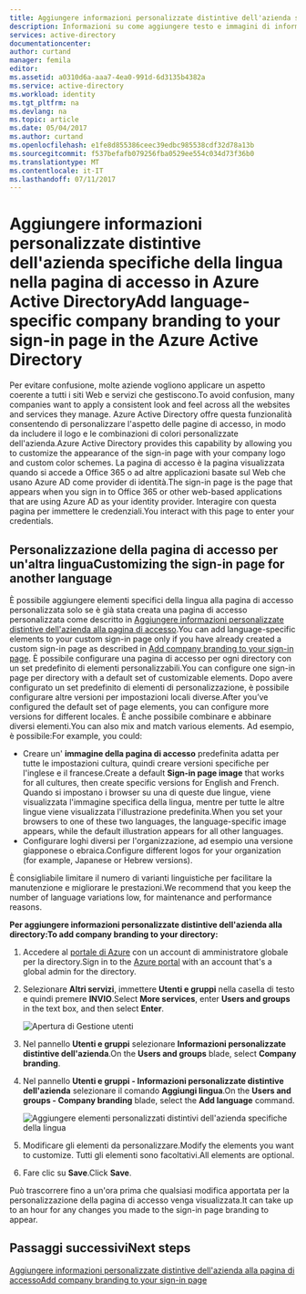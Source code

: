 ```yaml
---
title: Aggiungere informazioni personalizzate distintive dell'azienda specifiche della lingua nella pagina di accesso in Azure Active Directory | Microsoft Docs
description: Informazioni su come aggiungere testo e immagini di informazioni personalizzate sull'azienda alla pagina di accesso Azure
services: active-directory
documentationcenter: 
author: curtand
manager: femila
editor: 
ms.assetid: a0310d6a-aaa7-4ea0-991d-6d3135b4382a
ms.service: active-directory
ms.workload: identity
ms.tgt_pltfrm: na
ms.devlang: na
ms.topic: article
ms.date: 05/04/2017
ms.author: curtand
ms.openlocfilehash: e1fe8d855386ceec39edbc985538cdf32d78a13b
ms.sourcegitcommit: f537befafb079256fba0529ee554c034d73f36b0
ms.translationtype: MT
ms.contentlocale: it-IT
ms.lasthandoff: 07/11/2017
---
```

# <a name="add-language-specific-company-branding-to-your-sign-in-page-in-the-azure-active-directory"></a><span data-ttu-id="c3e3a-103">Aggiungere informazioni personalizzate distintive dell'azienda specifiche della lingua nella pagina di accesso in Azure Active Directory</span><span class="sxs-lookup"><span data-stu-id="c3e3a-103">Add language-specific company branding to your sign-in page in the Azure Active Directory</span></span>
<span data-ttu-id="c3e3a-104">Per evitare confusione, molte aziende vogliono applicare un aspetto coerente a tutti i siti Web e servizi che gestiscono.</span><span class="sxs-lookup"><span data-stu-id="c3e3a-104">To avoid confusion, many companies want to apply a consistent look and feel across all the websites and services they manage.</span></span> <span data-ttu-id="c3e3a-105">Azure Active Directory offre questa funzionalità consentendo di personalizzare l'aspetto delle pagine di accesso, in modo da includere il logo e le combinazioni di colori personalizzate dell'azienda.</span><span class="sxs-lookup"><span data-stu-id="c3e3a-105">Azure Active Directory provides this capability by allowing you to customize the appearance of the sign-in page with your company logo and custom color schemes.</span></span> <span data-ttu-id="c3e3a-106">La pagina di accesso è la pagina visualizzata quando si accede a Office 365 o ad altre applicazioni basate sul Web che usano Azure AD come provider di identità.</span><span class="sxs-lookup"><span data-stu-id="c3e3a-106">The sign-in page is the page that appears when you sign in to Office 365 or other web-based applications that are using Azure AD as your identity provider.</span></span> <span data-ttu-id="c3e3a-107">Interagire con questa pagina per immettere le credenziali.</span><span class="sxs-lookup"><span data-stu-id="c3e3a-107">You interact with this page to enter your credentials.</span></span>

## <a name="customizing-the-sign-in-page-for-another-language"></a><span data-ttu-id="c3e3a-108">Personalizzazione della pagina di accesso per un'altra lingua</span><span class="sxs-lookup"><span data-stu-id="c3e3a-108">Customizing the sign-in page for another language</span></span>
<span data-ttu-id="c3e3a-109">È possibile aggiungere elementi specifici della lingua alla pagina di accesso personalizzata solo se è già stata creata una pagina di accesso personalizzata come descritto in [Aggiungere informazioni personalizzate distintive dell'azienda alla pagina di accesso](active-directory-branding-custom-signon-azure-portal.md).</span><span class="sxs-lookup"><span data-stu-id="c3e3a-109">You can add language-specific elements to your custom sign-in page only if you have already created a custom sign-in page as described in [Add company branding to your sign-in page](active-directory-branding-custom-signon-azure-portal.md).</span></span> <span data-ttu-id="c3e3a-110">È possibile configurare una pagina di accesso per ogni directory con un set predefinito di elementi personalizzabili.</span><span class="sxs-lookup"><span data-stu-id="c3e3a-110">You can configure one sign-in page per directory with a default set of customizable elements.</span></span> <span data-ttu-id="c3e3a-111">Dopo avere configurato un set predefinito di elementi di personalizzazione, è possibile configurare altre versioni per impostazioni locali diverse.</span><span class="sxs-lookup"><span data-stu-id="c3e3a-111">After you’ve configured the default set of page elements, you can configure more versions for different locales.</span></span> <span data-ttu-id="c3e3a-112">È anche possibile combinare e abbinare diversi elementi.</span><span class="sxs-lookup"><span data-stu-id="c3e3a-112">You can also mix and match various elements.</span></span> <span data-ttu-id="c3e3a-113">Ad esempio, è possibile:</span><span class="sxs-lookup"><span data-stu-id="c3e3a-113">For example, you could:</span></span>

* <span data-ttu-id="c3e3a-114">Creare un' **immagine della pagina di accesso** predefinita adatta per tutte le impostazioni cultura, quindi creare versioni specifiche per l'inglese e il francese.</span><span class="sxs-lookup"><span data-stu-id="c3e3a-114">Create a default **Sign-in page image** that works for all cultures, then create specific versions for English and French.</span></span> <span data-ttu-id="c3e3a-115">Quando si impostano i browser su una di queste due lingue, viene visualizzata l'immagine specifica della lingua, mentre per tutte le altre lingue viene visualizzata l'illustrazione predefinita.</span><span class="sxs-lookup"><span data-stu-id="c3e3a-115">When you set your browsers to one of these two languages, the language-specific image appears, while the default illustration appears for all other languages.</span></span>
* <span data-ttu-id="c3e3a-116">Configurare loghi diversi per l'organizzazione, ad esempio una versione giapponese o ebraica.</span><span class="sxs-lookup"><span data-stu-id="c3e3a-116">Configure different logos for your organization (for example, Japanese or Hebrew versions).</span></span>

<span data-ttu-id="c3e3a-117">È consigliabile limitare il numero di varianti linguistiche per facilitare la manutenzione e migliorare le prestazioni.</span><span class="sxs-lookup"><span data-stu-id="c3e3a-117">We recommend that you keep the number of language variations low, for maintenance and performance reasons.</span></span>

<span data-ttu-id="c3e3a-118">**Per aggiungere informazioni personalizzate distintive dell'azienda alla directory:**</span><span class="sxs-lookup"><span data-stu-id="c3e3a-118">**To add company branding to your directory:**</span></span>

1. <span data-ttu-id="c3e3a-119">Accedere al [portale di Azure](https://portal.azure.com) con un account di amministratore globale per la directory.</span><span class="sxs-lookup"><span data-stu-id="c3e3a-119">Sign in to the [Azure portal](https://portal.azure.com) with an account that's a global admin for the directory.</span></span>
2. <span data-ttu-id="c3e3a-120">Selezionare **Altri servizi**, immettere **Utenti e gruppi** nella casella di testo e quindi premere **INVIO**.</span><span class="sxs-lookup"><span data-stu-id="c3e3a-120">Select **More services**, enter **Users and groups** in the text box, and then select **Enter**.</span></span>

   ![Apertura di Gestione utenti](./media/active-directory-branding-localize-azure-portal/user-management.png)
3. <span data-ttu-id="c3e3a-122">Nel pannello **Utenti e gruppi** selezionare **Informazioni personalizzate distintive dell'azienda**.</span><span class="sxs-lookup"><span data-stu-id="c3e3a-122">On the **Users and groups** blade, select **Company branding**.</span></span>
4. <span data-ttu-id="c3e3a-123">Nel pannello **Utenti e gruppi - Informazioni personalizzate distintive dell'azienda** selezionare il comando **Aggiungi lingua**.</span><span class="sxs-lookup"><span data-stu-id="c3e3a-123">On the **Users and groups - Company branding** blade, select the **Add language** command.</span></span>

    ![Aggiungere elementi personalizzati distintivi dell'azienda specifiche della lingua](./media/active-directory-branding-localize-azure-portal/add-language.png)
5. <span data-ttu-id="c3e3a-125">Modificare gli elementi da personalizzare.</span><span class="sxs-lookup"><span data-stu-id="c3e3a-125">Modify the elements you want to customize.</span></span> <span data-ttu-id="c3e3a-126">Tutti gli elementi sono facoltativi.</span><span class="sxs-lookup"><span data-stu-id="c3e3a-126">All elements are optional.</span></span>
6. <span data-ttu-id="c3e3a-127">Fare clic su **Save**.</span><span class="sxs-lookup"><span data-stu-id="c3e3a-127">Click **Save**.</span></span>

<span data-ttu-id="c3e3a-128">Può trascorrere fino a un'ora prima che qualsiasi modifica apportata per la personalizzazione della pagina di accesso venga visualizzata.</span><span class="sxs-lookup"><span data-stu-id="c3e3a-128">It can take up to an hour for any changes you made to the sign-in page branding to appear.</span></span>

## <a name="next-steps"></a><span data-ttu-id="c3e3a-129">Passaggi successivi</span><span class="sxs-lookup"><span data-stu-id="c3e3a-129">Next steps</span></span>
[<span data-ttu-id="c3e3a-130">Aggiungere informazioni personalizzate distintive dell'azienda alla pagina di accesso</span><span class="sxs-lookup"><span data-stu-id="c3e3a-130">Add company branding to your sign-in page</span></span>](active-directory-branding-custom-signon-azure-portal.md)
